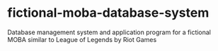 # fictional-moba-database-system
Database management system and application program for a fictional MOBA similar to League of Legends by Riot Games
